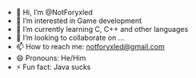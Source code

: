 - 👋 Hi, I’m @NotForyxled
- 👀 I’m interested in Game development
- 🌱 I’m currently learning C, C++ and other languages
- 💞️ I’m looking to collaborate on ...
- 📫 How to reach me: notforyxled@gmail.com
- 😄 Pronouns: He/Him
- ⚡ Fun fact: Java sucks

<!---
NotForyxled/NotForyxled is a ✨ special ✨ repository because its `README.md` (this file) appears on your GitHub profile.
You can click the Preview link to take a look at your changes.
--->
